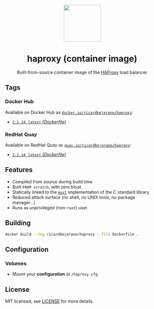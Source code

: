 <p align="center"><img src="https://emojipedia-us.s3.dualstack.us-west-1.amazonaws.com/thumbs/320/apple/155/racing-car_1f3ce.png" width="120px"></p>
<h1 align="center">haproxy (container image)</h1>
<p align="center">Built-from-source container image of the <a href="https://www.haproxy.org/">HAProxy</a> load balancer</p>


## Tags

### Docker Hub

Available on Docker Hub as [`docker.io/ricardbejarano/haproxy`](https://hub.docker.com/r/ricardbejarano/haproxy):

- [`2.2.14`, `latest` *(Dockerfile)*](Dockerfile)

### RedHat Quay

Available on RedHat Quay as [`quay.io/ricardbejarano/haproxy`](https://quay.io/repository/ricardbejarano/haproxy):

- [`2.2.14`, `latest` *(Dockerfile)*](Dockerfile)


## Features

* Compiled from source during build time
* Built `FROM scratch`, with zero bloat
* Statically linked to the [`musl`](https://musl.libc.org/) implementation of the C standard library
* Reduced attack surface (no shell, no UNIX tools, no package manager...)
* Runs as unprivileged (non-`root`) user


## Building

```bash
docker build --tag ricardbejarano/haproxy --file Dockerfile .
```


## Configuration

### Volumes

- Mount your **configuration** at `/haproxy.cfg`.


## License

MIT licensed, see [LICENSE](LICENSE) for more details.

